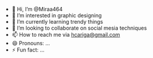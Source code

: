 - 👋 Hi, I’m @Miraa464
- 👀 I’m interested in graphic designing
- 🌱 I’m currently learning trendy things
- 💞️ I’m looking to collaborate on social mesia techniques
- 📫 How to reach me via hcariga@gmail.com
- 😄 Pronouns: ...
- ⚡ Fun fact: ...

<!---
Miraa464/Miraa464 is a ✨ special ✨ repository because its `README.md` (this file) appears on your GitHub profile.
You can click the Preview link to take a look at your changes.
--->
